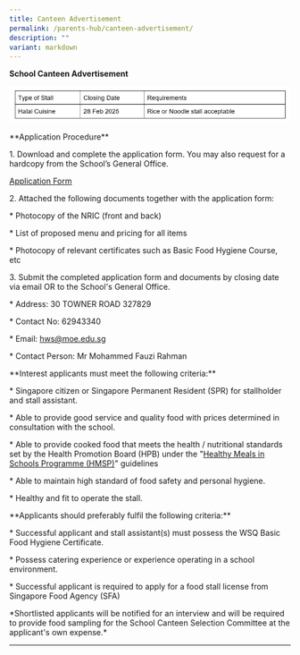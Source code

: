 ```yaml
---
title: Canteen Advertisement
permalink: /parents-hub/canteen-advertisement/
description: ""
variant: markdown
---
```

**School Canteen Advertisement**

![](/images/School_canteen_Feb_2025_a.png)

\*\*Application Procedure\*\*

1\. Download and complete the application form. You may also request for a hardcopy from the School’s General Office.

[Application Form](/files/Parents'%20Hub/Sch%20Canteen%20and%20Sch%20Bus%20Advert/canteen_appexistingsch.pdf)

2\. Attached the following documents together with the application form:

\* Photocopy of the NRIC (front and back)

\* List of proposed menu and pricing for all items

\* Photocopy of relevant certificates such as Basic Food Hygiene Course, etc

3\. Submit the completed application form and documents by closing date via email OR to the School's General Office.

\* Address: 30 TOWNER&nbsp;ROAD&nbsp;327829

\* Contact No: 62943340

\* Email: hws@moe.edu.sg

\* Contact Person: Mr Mohammed Fauzi Rahman


\*\*Interest applicants must meet the following criteria:\*\*

\* Singapore citizen or Singapore Permanent Resident (SPR) for stallholder and stall assistant.

\* Able to provide good service and quality food with prices determined in consultation with the school.

\* Able to provide cooked food that meets the health / nutritional standards set by the Health Promotion Board (HPB) under the "[Healthy Meals in Schools Programme (HMSP)](https://www.hpb.gov.sg/schools/school-programmes/healthy-meals-in-schools-programme)" guidelines 

\* Able to maintain high standard of food safety and personal hygiene.

\* Healthy and fit to operate the stall.

\*\*Applicants should preferably fulfil the following criteria:\*\*

\* Successful applicant and stall assistant(s) must possess the WSQ Basic Food Hygiene Certificate.

\* Possess catering experience or experience operating in a school environment.

\* Successful applicant is required to apply for a food stall license from Singapore Food Agency (SFA)

\*Shortlisted applicants will be notified for an interview and will be required to provide food sampling for the School Canteen Selection Committee at the applicant's own expense.\*

* * *